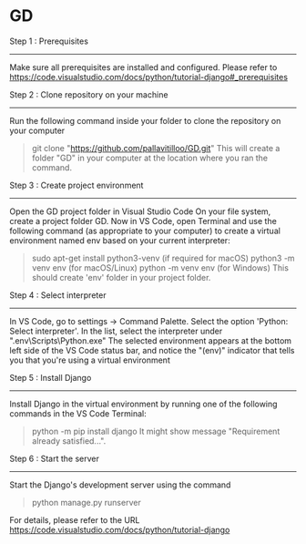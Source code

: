# GD
Step 1 : Prerequisites
******************
Make sure all prerequisites are installed and configured. Please refer to https://code.visualstudio.com/docs/python/tutorial-django#_prerequisites

Step 2 : Clone repository on your machine
***********************************
Run the following command inside your folder to clone the repository on your computer
>git clone "https://github.com/pallavitilloo/GD.git"
This will create a folder "GD" in your computer at the location where you ran the command.

Step 3 : Create project environment
******************************
Open the GD project folder in Visual Studio Code
On your file system, create a project folder GD.
Now in VS Code, open Terminal and use the following command (as appropriate to your computer) to create a virtual environment named env based on your current interpreter:
>sudo apt-get install python3-venv   (if required for macOS)
>python3 -m venv env (for macOS/Linux)
>python -m venv env (for Windows)
This should create 'env' folder in your project folder.

Step 4 : Select interpreter
**********************
In VS Code, go to settings -> Command Palette. Select the option 'Python: Select interpreter'.
In the list, select the interpreter under ".env\Scripts\Python.exe"
The selected environment appears at the bottom left side of the VS Code status bar, and notice the "(env)" indicator that tells you that you're using a virtual environment

Step 5 : Install Django
******************
Install Django in the virtual environment by running one of the following commands in the VS Code Terminal:
>python -m pip install django
It might show message "Requirement already satisfied...".

Step 6 : Start the server
********************
Start the Django's development server using the command 
>python manage.py runserver

For details, please refer to the URL https://code.visualstudio.com/docs/python/tutorial-django

